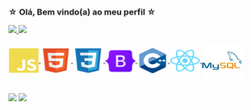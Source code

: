 ###   ☆ Olá, Bem vindo(a) ao meu perfil ☆
 <div>
   <a href="https://github.com/Thais-VDR">
   <img height="180em" src="https://github-readme-stats.vercel.app/api?username=Thais-VDR&show_icons=true&theme=tokyonight&include_all_commits=true&count_private=true"/>
   <img height="180em" src="https://github-readme-stats.vercel.app/api/top-langs/?username=Thais-VDR&layout=compact&langs_count=6&theme=tokyonight"/>
</div>

<div style="display: inline_block"><br>
  <img align="center" alt="Js" height="50" width="60" src="https://raw.githubusercontent.com/devicons/devicon/master/icons/javascript/javascript-plain.svg">
  <img align="center" alt="HTML" height="50" width="60" src="https://raw.githubusercontent.com/devicons/devicon/master/icons/html5/html5-original.svg">
  <img align="center" alt="CSS" height="50" width="60" src="https://raw.githubusercontent.com/devicons/devicon/master/icons/css3/css3-original.svg">
  <img align="center" alt="bootstrap" height="55" width="60" src="https://raw.githubusercontent.com/devicons/devicon/master/icons/bootstrap/bootstrap-original.svg">
  <img align="center" alt="C++" height="50" width="60" src="https://raw.githubusercontent.com/devicons/devicon/master/icons/cplusplus/cplusplus-original.svg">       
  <img align="center" alt="React" height="50" width="60" src="https://raw.githubusercontent.com/devicons/devicon/master/icons/react/react-original.svg">
  <img align="center" alt="mysql" height="70" width="80" src="https://raw.githubusercontent.com/devicons/devicon/master/icons/mysql/mysql-original-wordmark.svg">
  
</div>
 
##
<div>
<a href="https://thaisvitoriadiasrosa@gmail.com"><img src="https://img.shields.io/badge/Gmail-D14836?style=for-the-badge&logo=gmail&logoColor=white"></a>
  <a href="https://www.linkedin.com/in/thaís-vitória-97b60128b" target="_blank"><img src="https://img.shields.io/badge/-LinkedIn-%230077B5?style=for-the-badge&logo=linkedin&logoColor=white" target="_blank"></a> 
 

 </div>

